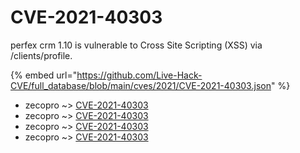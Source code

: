 # CVE-2021-40303

perfex crm 1.10 is vulnerable to Cross Site Scripting (XSS) via /clients/profile.

{% embed url="https://github.com/Live-Hack-CVE/full_database/blob/main/cves/2021/CVE-2021-40303.json" %}


* zecopro ~> [CVE-2021-40303](https://www.alice-snow.ru/2021/database/cve-2021-40303/cve-2021-40303-zecopro)
* zecopro ~> [CVE-2021-40303](https://www.alice-snow.ru/2021/database/cve-2021-40303/cve-2021-40303-zecopro)
* zecopro ~> [CVE-2021-40303](https://www.alice-snow.ru/2021/database/cve-2021-40303/cve-2021-40303-zecopro)
* zecopro ~> [CVE-2021-40303](https://www.alice-snow.ru/2021/database/cve-2021-40303/cve-2021-40303-zecopro)